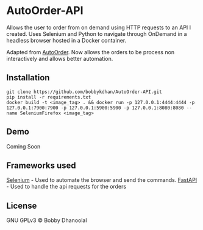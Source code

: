# AutoOrder-API

Allows the user to order from on demand using HTTP requests to an API I created. Uses Selenium and Python to navigate through OnDemand in a headless browser hosted in a Docker container. 

Adapted from [AutoOrder](https://github.com/bobbykdhan/AutoOrder). Now allows the orders to be process non interactively and allows better automation.

## Installation

```
git clone https://github.com/bobbykdhan/AutoOrder-API.git
pip install -r requirements.txt
docker build -t <image_tag> . && docker run -p 127.0.0.1:4444:4444 -p 127.0.0.1:7900:7900 -p 127.0.0.1:5900:5900 -p 127.0.0.1:8080:8080 --name SeleniumFirefox <image_tag> 
```

## Demo

Coming Soon


## Frameworks used

[Selenium](https://www.selenium.dev) - Used to automate the browser and send the commands.
[FastAPI](https://fastapi.tiangolo.com) - Used to handle the api requests for the orders

## License
GNU GPLv3 © Bobby Dhanoolal
